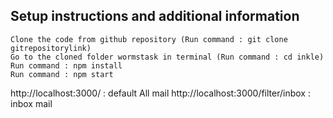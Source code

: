 ## Setup instructions and additional information

    Clone the code from github repository (Run command : git clone gitrepositorylink)
    Go to the cloned folder wormstask in terminal (Run command : cd inkle)
    Run command : npm install
    Run command : npm start

http://localhost:3000/ : default All mail
http://localhost:3000/filter/inbox : inbox mail
